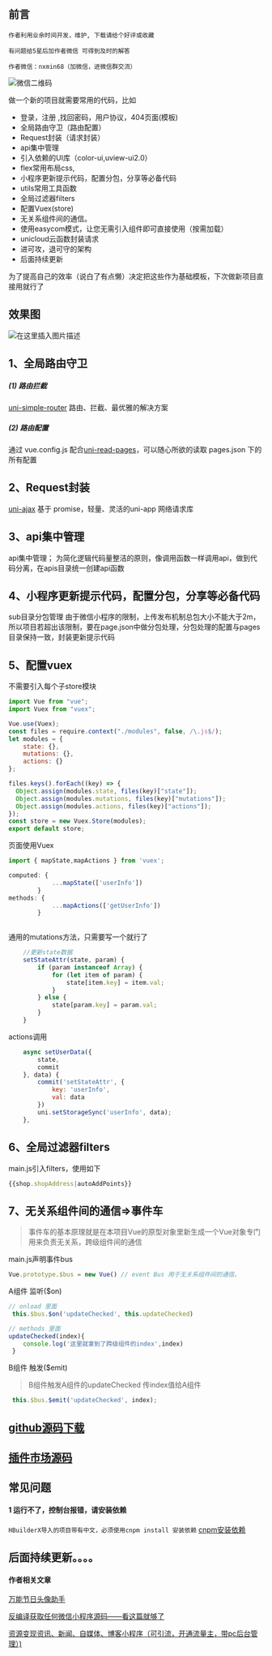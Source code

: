 


## 前言

```作者利用业余时间开发，维护, 下载请给个好评或收藏```

```有问题给5星后加作者微信 可得到及时的解答```

```作者微信：nxmin68（加微信，进微信群交流）```

![微信二维码](https://vkceyugu.cdn.bspapp.com/VKCEYUGU-b35bac59-8c68-4e5a-86c9-99ba1b58193d/c6ba1149-3e67-4a42-8668-9d2eb58ff1f3.jpg)


做一个新的项目就需要常用的代码，比如

- 登录，注册 ,找回密码，用户协议，404页面(模板)
- 全局路由守卫（路由配置）
- Request封装（请求封装）
- api集中管理
- 引入依赖的UI库（color-ui,uview-ui2.0）
- flex常用布局css,
- 小程序更新提示代码，配置分包，分享等必备代码
- utils常用工具函数
- 全局过滤器filters
- 配置Vuex(store)
- 无关系组件间的通信。
- 使用easycom模式，让您无需引入组件即可直接使用（按需加载）
- unicloud云函数封装请求
- 进可攻，退可守的架构
- 后面持续更新

为了提高自己的效率（说白了有点懒）决定把这些作为基础模板，下次做新项目直接用就行了

## 效果图
![在这里插入图片描述](https://img-blog.csdnimg.cn/20210630100255442.jpg?x-oss-process=image/watermark,type_ZmFuZ3poZW5naGVpdGk,shadow_10,text_aHR0cHM6Ly9ibG9nLmNzZG4ubmV0L3FxXzMyMzQwODc3,size_16,color_FFFFFF,t_70#pic_center)

## 1、全局路由守卫

#####  (1) 路由拦截
[uni-simple-router](https://hhyang.cn/) 路由、拦截、最优雅的解决方案

#####  (2) 路由配置
通过 vue.config.js 配合[uni-read-pages](https://github.com/SilurianYang/uni-read-pages)，可以随心所欲的读取 pages.json 下的所有配置


## 2、Request封装
 [uni-ajax](https://uniajax.ponjs.com/) 基于 promise，轻量、灵活的uni-app 网络请求库

## 3、api集中管理
api集中管理； 为简化逻辑代码量整洁的原则，像调用函数一样调用api，做到代码分离，在apis目录统一创建api函数

## 4、小程序更新提示代码，配置分包，分享等必备代码
sub目录分包管理 由于微信小程序的限制，上传发布机制总包大小不能大于2m，所以项目若超出该限制，要在page.json中做分包处理，分包处理的配置与pages目录保持一致，封装更新提示代码

## 5、配置vuex
不需要引入每个子store模块

```javascript
import Vue from "vue";
import Vuex from "vuex";

Vue.use(Vuex);
const files = require.context("./modules", false, /\.js$/);
let modules = {
	state: {},
	mutations: {},
	actions: {}
};

files.keys().forEach((key) => {
  Object.assign(modules.state, files(key)["state"]);
  Object.assign(modules.mutations, files(key)["mutations"]);
  Object.assign(modules.actions, files(key)["actions"]);
});
const store = new Vuex.Store(modules);
export default store;
```
页面使用Vuex

```javascript
import { mapState,mapActions } from 'vuex';

computed: {
			...mapState(['userInfo'])
		}
methods: {
			...mapActions(['getUserInfo'])
		}
		
```

通用的mutations方法，只需要写一个就行了

```javascript
	//更新state数据
	setStateAttr(state, param) {
		if (param instanceof Array) {
			for (let item of param) {
				state[item.key] = item.val;
			}
		} else {
			state[param.key] = param.val;
		}
	}
```
actions调用

```javascript
	async setUserData({
		state,
		commit
	}, data) {
		commit('setStateAttr', {
			key: 'userInfo',
			val: data
		})
		uni.setStorageSync('userInfo', data);
	},
```

## 6、全局过滤器filters
main.js引入filters，使用如下
```javascript
{{shop.shopAddress|autoAddPoints}}
```

## 7、无关系组件间的通信=>事件车
> 事件车的基本原理就是在本项目Vue的原型对象里新生成一个Vue对象专门用来负责无关系，跨级组件间的通信

main.js声明事件bus
```javascript
Vue.prototype.$bus = new Vue() // event Bus 用于无关系组件间的通信。
```
A组件 监听($on) 

```javascript
// onload 里面
 this.$bus.$on('updateChecked', this.updateChecked)

// methods 里面
updateChecked(index){
 	console.log('这里就拿到了跨级组件的index',index)
 }
```
B组件 触发($emit)
> B组件触发A组件的updateChecked 传index值给A组件 
```javascript
 this.$bus.$emit('updateChecked', index);
```

## [github源码下载](https://github.com/mgbq/uni-template)

## [插件市场源码](https://ext.dcloud.net.cn/plugin?id=4008)

## 常见问题
#### 1 运行不了，控制台报错，请安装依赖
`HBuilderX导入的项目带有中文，必须使用cnpm install 安装依赖` [cnpm安装依赖](https://blog.csdn.net/qq_32340877/article/details/125364934)


## 后面持续更新。。。。



#### 作者相关文章

[万能节日头像助手](https://nxmin.blog.csdn.net/article/details/124525217)

[反编译获取任何微信小程序源码——看这篇就够了](https://blog.csdn.net/qq_32340877/article/details/110993362) 

[资源变现资讯、新闻、自媒体、博客小程序（可引流，开通流量主，带pc后台管理）)](https://nxmin.blog.csdn.net/article/details/125260848)




